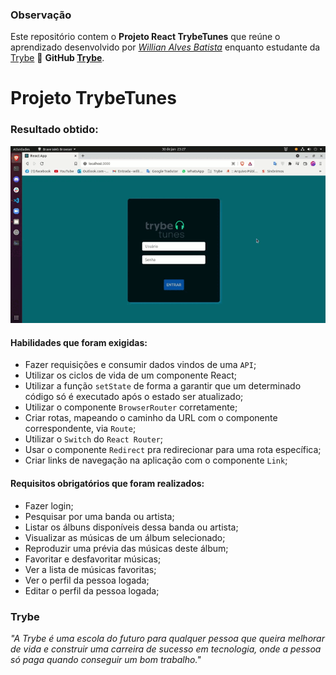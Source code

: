 ### Observação

Este repositório contem o **Projeto React TrybeTunes** que reúne o aprendizado desenvolvido por _[Willian Alves Batista](https://www.linkedin.com/in/willian-alves-batista-60aa6a180/)_ enquanto estudante da [Trybe](https://www.betrybe.com/) :rocket:
**GitHub [Trybe](https://github.com/tryber)**.

# Projeto TrybeTunes
### Resultado obtido:
![](./TrybeTunes.gif)

#### Habilidades que foram exigidas:

  - Fazer requisições e consumir dados vindos de uma `API`;
  - Utilizar os ciclos de vida de um componente React;
  - Utilizar a função `setState` de forma a garantir que um determinado código só é executado após o estado ser atualizado;
  - Utilizar o componente `BrowserRouter` corretamente;
  - Criar rotas, mapeando o caminho da URL com o componente correspondente, via `Route`;
  - Utilizar o `Switch` do `React Router`;
  - Usar o componente `Redirect` pra redirecionar para uma rota específica;
  - Criar links de navegação na aplicação com o componente `Link`;

#### Requisitos obrigatórios que foram realizados:

  - Fazer login;
  - Pesquisar por uma banda ou artista;
  - Listar os álbuns disponíveis dessa banda ou artista;
  - Visualizar as músicas de um álbum selecionado;
  - Reproduzir uma prévia das músicas deste álbum;
  - Favoritar e desfavoritar músicas;
  - Ver a lista de músicas favoritas;
  - Ver o perfil da pessoa logada;
  - Editar o perfil da pessoa logada;
  
### Trybe

_"A Trybe é uma escola do futuro para qualquer pessoa que queira melhorar de vida e construir uma carreira de sucesso em tecnologia, onde a pessoa só paga quando conseguir um bom trabalho."_
